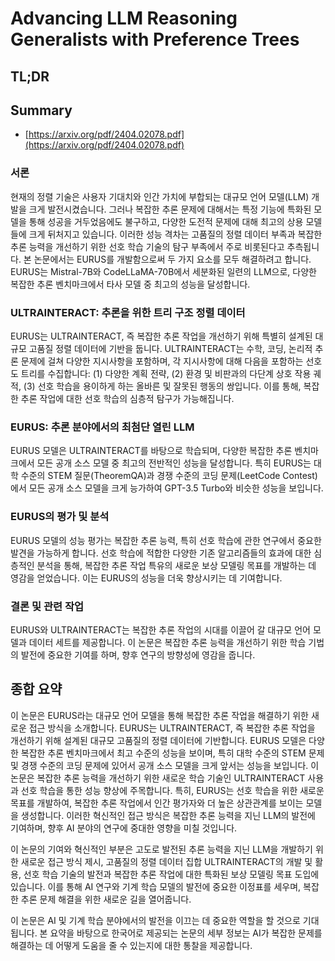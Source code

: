 # Advancing LLM Reasoning Generalists with Preference Trees
## TL;DR
## Summary
- [https://arxiv.org/pdf/2404.02078.pdf](https://arxiv.org/pdf/2404.02078.pdf)

### **서론**

현재의 정렬 기술은 사용자 기대치와 인간 가치에 부합되는 대규모 언어 모델(LLM) 개발을 크게 발전시켰습니다. 그러나 복잡한 추론 문제에 대해서는 특정 기능에 특화된 모델을 통해 성공을 거두었음에도 불구하고, 다양한 도전적 문제에 대해 최고의 상용 모델들에 크게 뒤처지고 있습니다. 이러한 성능 격차는 고품질의 정렬 데이터 부족과 복잡한 추론 능력을 개선하기 위한 선호 학습 기술의 탐구 부족에서 주로 비롯된다고 추측됩니다. 본 논문에서는 EURUS를 개발함으로써 두 가지 요소를 모두 해결하려고 합니다. EURUS는 Mistral-7B와 CodeLLaMA-70B에서 세분화된 일련의 LLM으로, 다양한 복잡한 추론 벤치마크에서 타사 모델 중 최고의 성능을 달성합니다.

### **ULTRAINTERACT: 추론을 위한 트리 구조 정렬 데이터**

EURUS는 ULTRAINTERACT, 즉 복잡한 추론 작업을 개선하기 위해 특별히 설계된 대규모 고품질 정렬 데이터에 기반을 둡니다. ULTRAINTERACT는 수학, 코딩, 논리적 추론 문제에 걸쳐 다양한 지시사항을 포함하며, 각 지시사항에 대해 다음을 포함하는 선호도 트리를 수집합니다: (1) 다양한 계획 전략, (2) 환경 및 비판과의 다단계 상호 작용 궤적, (3) 선호 학습을 용이하게 하는 올바른 및 잘못된 행동의 쌍입니다. 이를 통해, 복잡한 추론 작업에 대한 선호 학습의 심층적 탐구가 가능해집니다.

### **EURUS: 추론 분야에서의 최첨단 열린 LLM**

EURUS 모델은 ULTRAINTERACT를 바탕으로 학습되며, 다양한 복잡한 추론 벤치마크에서 모든 공개 소스 모델 중 최고의 전반적인 성능을 달성합니다. 특히 EURUS는 대학 수준의 STEM 질문(TheoremQA)과 경쟁 수준의 코딩 문제(LeetCode Contest)에서 모든 공개 소스 모델을 크게 능가하여 GPT-3.5 Turbo와 비슷한 성능을 보입니다. 

### **EURUS의 평가 및 분석**

EURUS 모델의 성능 평가는 복잡한 추론 능력, 특히 선호 학습에 관한 연구에서 중요한 발견을 가능하게 합니다. 선호 학습에 적합한 다양한 기존 알고리즘들의 효과에 대한 심층적인 분석을 통해, 복잡한 추론 작업 특유의 새로운 보상 모델링 목표를 개발하는 데 영감을 얻었습니다. 이는 EURUS의 성능을 더욱 향상시키는 데 기여합니다.

### **결론 및 관련 작업**

EURUS와 ULTRAINTERACT는 복잡한 추론 작업의 시대를 이끌어 갈 대규모 언어 모델과 데이터 세트를 제공합니다. 이 논문은 복잡한 추론 능력을 개선하기 위한 학습 기법의 발전에 중요한 기여를 하며, 향후 연구의 방향성에 영감을 줍니다.

## **종합 요약**

이 논문은 EURUS라는 대규모 언어 모델을 통해 복잡한 추론 작업을 해결하기 위한 새로운 접근 방식을 소개합니다. EURUS는 ULTRAINTERACT, 즉 복잡한 추론 작업을 개선하기 위해 설계된 대규모 고품질의 정렬 데이터에 기반합니다. EURUS 모델은 다양한 복잡한 추론 벤치마크에서 최고 수준의 성능을 보이며, 특히 대학 수준의 STEM 문제 및 경쟁 수준의 코딩 문제에 있어서 공개 소스 모델을 크게 앞서는 성능을 보입니다. 이 논문은 복잡한 추론 능력을 개선하기 위한 새로운 학습 기술인 ULTRAINTERACT 사용과 선호 학습을 통한 성능 향상에 주목합니다. 특히, EURUS는 선호 학습을 위한 새로운 목표를 개발하여, 복잡한 추론 작업에서 인간 평가자와 더 높은 상관관계를 보이는 모델을 생성합니다. 이러한 혁신적인 접근 방식은 복잡한 추론 능력을 지닌 LLM의 발전에 기여하며, 향후 AI 분야의 연구에 중대한 영향을 미칠 것입니다.

이 논문의 기여와 혁신적인 부분은 고도로 발전된 추론 능력을 지닌 LLM을 개발하기 위한 새로운 접근 방식 제시, 고품질의 정렬 데이터 집합 ULTRAINTERACT의 개발 및 활용, 선호 학습 기술의 발전과 복잡한 추론 작업에 대한 특화된 보상 모델링 목표 도입에 있습니다. 이를 통해 AI 연구와 기계 학습 모델의 발전에 중요한 이정표를 세우며, 복잡한 추론 문제 해결을 위한 새로운 길을 열어줍니다.

이 논문은 AI 및 기계 학습 분야에서의 발전을 이끄는 데 중요한 역할을 할 것으로 기대됩니다. 본 요약을 바탕으로 한국어로 제공되는 논문의 세부 정보는 AI가 복잡한 문제를 해결하는 데 어떻게 도움을 줄 수 있는지에 대한 통찰을 제공합니다.